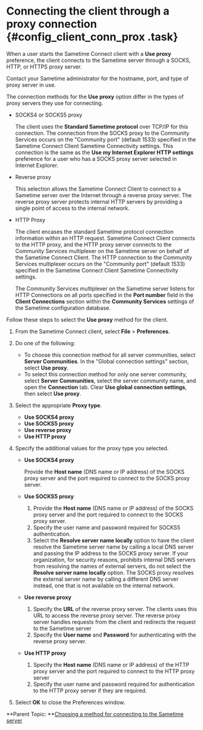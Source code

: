 # Connecting the client through a proxy connection {#config_client_conn_prox .task}

When a user starts the Sametime Connect client with a **Use proxy** preference, the client connects to the Sametime server through a SOCKS, HTTP, or HTTPS proxy server.

Contact your Sametime administrator for the hostname, port, and type of proxy server in use.

The connection methods for the **Use proxy** option differ in the types of proxy servers they use for connecting.

-   SOCKS4 or SOCKS5 proxy

    The client uses the **Standard Sametime protocol** over TCP/IP for this connection. The connection from the SOCKS proxy to the Community Services occurs on the "Community port" \(default 1533\) specified in the Sametime Connect Client Sametime Connectivity settings. This connection is the same as the **Use my Internet Explorer HTTP settings** preference for a user who has a SOCKS proxy server selected in Internet Explorer.

-   Reverse proxy

    This selection allows the Sametime Connect Client to connect to a Sametime server over the Internet through a reverse proxy server. The reverse proxy server protects internal HTTP servers by providing a single point of access to the internal network.

-   HTTP Proxy

    The client encases the standard Sametime protocol connection information within an HTTP request. Sametime Connect Client connects to the HTTP proxy, and the HTTP proxy server connects to the Community Services multiplexer on the Sametime server on behalf of the Sametime Connect Client. The HTTP connection to the Community Services multiplexer occurs on the "Community port" \(default 1533\) specified in the Sametime Connect Client Sametime Connectivity settings.

    The Community Services multiplexer on the Sametime server listens for HTTP Connections on all ports specified in the **Port number** field in the **Client Connections** section within the **Community Services** settings of the Sametime configuration database.


Follow these steps to select the **Use proxy** method for the client.

1.  From the Sametime Connect client, select **File** \> **Preferences**.

2.  Do one of the following:

    -   To choose this connection method for all server communities, select **Server Communities**. In the "Global connection settings" section, select **Use proxy**.
    -   To select this connection method for only one server community, select **Server Communities**, select the server community name, and open the **Connection** tab. Clear **Use global connection settings**, then select **Use proxy**.
3.  Select the appropriate **Proxy type**.

    -   **Use SOCKS4 proxy**
    -   **Use SOCKS5 proxy**
    -   **Use reverse proxy**
    -   **Use HTTP proxy**
4.  Specify the additional values for the proxy type you selected.

    -   **Use SOCKS4 proxy**

        Provide the **Host name** \(DNS name or IP address\) of the SOCKS proxy server and the port required to connect to the SOCKS proxy server.

    -   **Use SOCKS5 proxy**
        1.  Provide the **Host name** \(DNS name or IP address\) of the SOCKS proxy server and the port required to connect to the SOCKS proxy server.
        2.  Specify the user name and password required for SOCKS5 authentication.
        3.  Select the **Resolve server name locally** option to have the client resolve the Sametime server name by calling a local DNS server and passing the IP address to the SOCKS proxy server. If your organization, for security reasons, prohibits internal DNS servers from resolving the names of external servers, do not select the **Resolve server name locally** option. The SOCKS proxy resolves the external server name by calling a different DNS server instead, one that is not available on the internal network.
    -   **Use reverse proxy**
        1.  Specify the **URL** of the reverse proxy server. The clients uses this URL to access the reverse proxy server. The reverse proxy server handles requests from the client and redirects the request to the Sametime server
        2.  Specify the **User name** and **Password** for authenticating with the reverse proxy server.
    -   **Use HTTP proxy**
        1.  Specify the **Host name** \(DNS name or IP address\) of the HTTP proxy server and the port required to connect to the HTTP proxy server
        2.  Specify the user name and password required for authentication to the HTTP proxy server if they are required.
5.  Select **OK** to close the Preferences window.


**Parent Topic:  **[Choosing a method for connecting to the Sametime server](t_choose_connect_method.md)

